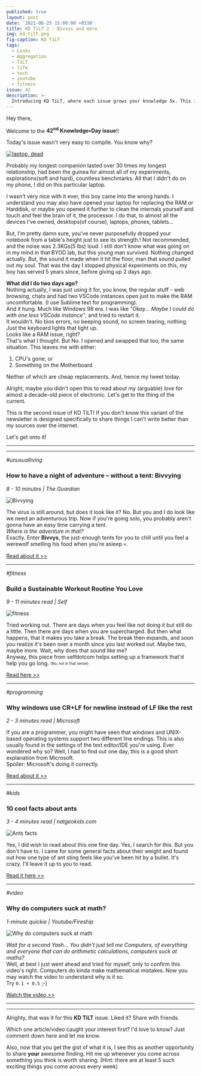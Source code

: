 ```yaml
---
published: true
layout: post
date: '2021-06-25 15:00:00 +0530'
title: KD TiLT 2 - Bivvys and more
img: kd_tilt.png
fig-caption: KD TiLT
tags:
  - Links
  - Aggregation
  - TiLT
  - life
  - tech
  - youtube
  - fitness
issue: 42
description: >-
  Introducing KD TiLT, where each issue grows your knowledge 5x. This is the second episode.
---
```

Hey there,

Welcome to the **42<sup>nd</sup> Knowledge•Day issue**!!  

Today's issue wasn't very easy to compile. You know why?  

[![laptop, dead]({{site.baseurl}}/assets/img/my_pavilion_g6.png)](https://twitter.com/OhY4sh/status/1408463702639005698)

Probably my longest companion lasted over 30 times my longest relationship, had been the guinea for almost all of my experiments, explorations(soft and hard), countless benchmarks. All that I didn't do on my phone, I did on this particular laptop.  

I wasn't very nice with it ever, this boy came into the wrong hands. I understand you may also have opened your laptop for replacing the RAM or Harddisk, or maybe you opened it further to clean the internals yourself and touch and feel the brain of it, the processor. I do that, to almost all the devices I've owned, desktops(of course), laptops, phones, tablets...  

But, I'm pretty damn sure, you've never purposefully dropped your notebook from a table's height just to see its strength.! Not recommended, and the noise was 2.3KGs(5 lbs) loud. I still don't know what was going on in my mind in that BYOD lab, but this young man survived. Nothing changed actually. But, the sound it made when it hit the floor, man that sound pulled out my soul.  That was the day I stopped physical experiments on this, my boy has served 5 years since, before giving up 2 days ago.  

**What did I do two days ago?**  
Nothing actually, I was just using it for, you know, the regular stuff - web browsing, chats and had two VSCode instances open just to make the RAM uncomfortable. (I use Sublime text for programming).  
And it hung. Much like Windows 98 era. I was like _"Okay... Maybe I could do with one less VSCode instance"_, and tried to restart it.  
It wouldn't. No bios errors, no beeping sound, no screen tearing, nothing. Just the keyboard lights that light up.    
Looks like a RAM issue, right?    
That's what I thought. But No. I opened and swapped that too, the same situation. This leaves me with either:  
1. CPU's gone; or
2. Something on the Motherboard   

Neither of which are cheap replacements. And, hence my tweet today.   

Alright, maybe you didn't open this to read about my (arguable) _love_ for almost a decade-old piece of electronic. Let's get to the thing of the current.   

This is the second issue of KD TiLT! If you don't know this variant of the newsletter is designed specifically to share things I can't write better than my sources over the internet.   

Let's get onto it!

--------
--------

_#unusualliving_
### How to have a night of adventure – without a tent: Bivvying
_8 - 10 minutes | The Guardian_

![Bivvying](https://i.guim.co.uk/img/media/6065ff93427a34838da321a8e3b6c783fd4ba8bf/0_497_7360_4415/master/7360.jpg?width=1020&quality=45&auto=format&fit=max&dpr=2&s=df405b46f6a27c96b4a4248cbe4c7eb4)

The virus is still around, but does it look like it? No. But you and I do look like we need an adventurous trip. Now if you're going solo, you probably aren't gonna have an easy time carrying a tent.  
_Where is the adventure in that?_  
Exactly. Enter **Bivvys**, the just-enough tents for you to chill until you feel a werewolf smelling his food when you're asleep 💀.  

[Read about it >>](https://www.theguardian.com/travel/2021/jun/16/bivvying-night-adventure-close-to-home-camping-without-tent?utm_source=pocket-newtab-intl-en)

--------

_#fitness_
### Build a Sustainable Workout Routine You Love
_9 - 11 minutes read | Self_

![fitness](https://media.self.com/photos/6092c6f54eb017b40e89d517/4:3/w_2560%2Cc_limit/fitness_workouts_movement.jpeg)

Tried working out. There are days when you feel like not doing it but still do a little. Then there are days when you are supercharged. But then what happens, that it makes you take a break. The break then expands, and soon you realize it's been over a month since you last worked out. 
Maybe two, maybe more. Wait, why does that sound like me?  
Anyway, this piece from selfdotcom helps setting up a framework that'd help you go long. <sub><sup>(No, not in that sense)</sup></sub>  

[Read here >>](https://www.self.com/story/fitness-resistance-building-sustainable-workout-program)

--------

_#programming_
### Why windows use CR+LF for newline instead of LF like the rest
_2 - 3 minutes read | Microsoft_

If you are a programmer, you might have seen that windows and UNIX-based operating systems support two different line endings. This is also usually found in the settings of the text editor/IDE you're using. Ever wondered why so? Well, I had to find out one day, this is a good short explanation from Microsoft.  
Spoiler: Microsoft's doing it correctly.  

[Read about it >>](https://devblogs.microsoft.com/oldnewthing/20040318-00/?p=40193)

--------

_#kids_
### 10 cool facts about ants
_3 - 4 minutes read | natgeokids.com_

![Ants facts](https://www.natgeokids.com/wp-content/uploads/2016/11/ant-facts-secondary.jpg)

Yes, I did wish to read about this one fine day. Yes, I search for this. But you don't have to. I came for some general facts about their weight and found out how one type of ant sting feels like you've been hit by a bullet. It's crazy. I'll leave it up to you to read.  

[Read it here >>](https://www.natgeokids.com/uk/discover/animals/insects/ant-facts/)

--------

_#video_
### Why do computers suck at math?
_1-minute quickie | Youtube/Fireship_

![Why do computers suck at math](https://i3.ytimg.com/vi/s9F8pu5KfyM/maxresdefault.jpg)

_Wait for a second Yash... You didn't just tell me Computers, of everything and everyone that can do arithmetic calculations, computers suck at maths?_   
Well, at best I just went ahead and tried for myself, only to confirm this video's right.  Computers do kinda make mathematical mistakes. Now you may watch the video to understand why is it so.   
Try `0.1 + 0.5` ;-)  

[Watch the video >>](https://www.youtube.com/watch?v=s9F8pu5KfyM)

------
------

Alrighty, that was it for this **KD TiLT** issue. Liked it? Share with friends.  

Which one article/video caught your interest first? I'd love to know? Just comment down here and let me know.  

Also, now that you get the gist of what it is, I see this as another opportunity to share **your** awesome finding. Hit me up whenever you come across something you think is worth sharing. (Hint: there are at least 5 such exciting things you come across every week)  
